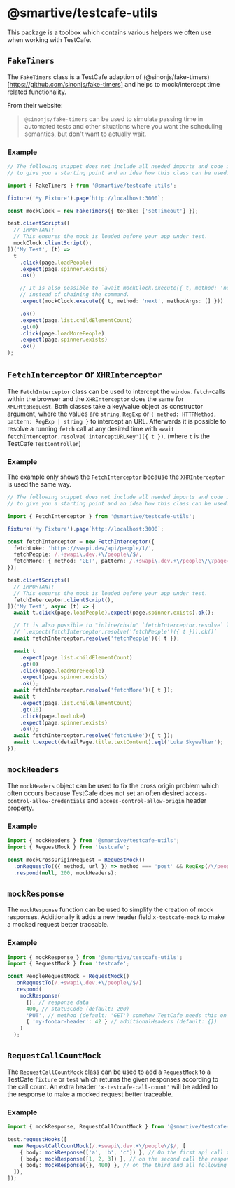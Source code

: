 # @smartive/testcafe-utils

This package is a toolbox which contains various helpers we often use when working with TestCafe.

## `FakeTimers`

The `FakeTimers` class is a TestCafe adaption of (@sinonjs/fake-timers)[https://github.com/sinonjs/fake-timers] and helps to mock/intercept time related functionality.

From their website:

> `@sinonjs/fake-timers` can be used to simulate passing time in automated tests and other situations where you want the scheduling semantics, but don't want to actually wait.

### Example

```Typescript
// The following snippet does not include all needed imports and code it is intended
// to give you a starting point and an idea how this class can be used.

import { FakeTimers } from '@smartive/testcafe-utils';

fixture('My Fixture').page`http://localhost:3000`;

const mockClock = new FakeTimers({ toFake: ['setTimeout'] });

test.clientScripts([
  // IMPORTANT!
  // This ensures the mock is loaded before your app under test.
  mockClock.clientScript(),
])('My Test', (t) =>
  t
    .click(page.loadPeople)
    .expect(page.spinner.exists)
    .ok()

    // It is also possible to `await mockClock.execute({ t, method: 'next', methodArgs: [] });`
    // instead of chaining the command.
    .expect(mockClock.execute({ t, method: 'next', methodArgs: [] }))

    .ok()
    .expect(page.list.childElementCount)
    .gt(0)
    .click(page.loadMorePeople)
    .expect(page.spinner.exists)
    .ok()
);
```

## `FetchInterceptor` or `XHRInterceptor`

The `FetchInterceptor` class can be used to intercept the `window.fetch`-calls within the browser and the `XHRInterceptor` does the same for `XMLHttpRequest`. Both classes take a key/value object as constructor argument, where the values are `string`, `RegExp` or `{ method: HTTPMethod, pattern: RegExp | string }` to intercept an URL. Afterwards it is possible to resolve a running `fetch` call at any desired time with `await fetchInterceptor.resolve('interceptURLKey')({ t })`. (where `t` is the TestCafe `TestController`)

### Example

The example only shows the `FetchInterceptor` because the `XHRInterceptor` is used the same way.

```Typescript
// The following snippet does not include all needed imports and code it is intended
// to give you a starting point and an idea how this class can be used.

import { FetchInterceptor } from '@smartive/testcafe-utils';

fixture('My Fixture').page`http://localhost:3000`;

const fetchInterceptor = new FetchInterceptor({
  fetchLuke: 'https://swapi.dev/api/people/1/',
  fetchPeople: /.+swapi\.dev.+\/people\/$/,
  fetchMore: { method: 'GET', pattern: /.+swapi\.dev.+\/people\/\?page=.+/ },
});

test.clientScripts([
  // IMPORTANT!
  // This ensures the mock is loaded before your app under test.
  fetchInterceptor.clientScript(),
])('My Test', async (t) => {
  await t.click(page.loadPeople).expect(page.spinner.exists).ok();

  // It is also possible to "inline/chain" `fetchInterceptor.resolve` like
  // `.expect(fetchInterceptor.resolve('fetchPeople')({ t })).ok()`
  await fetchInterceptor.resolve('fetchPeople')({ t });

  await t
    .expect(page.list.childElementCount)
    .gt(0)
    .click(page.loadMorePeople)
    .expect(page.spinner.exists)
    .ok();
  await fetchInterceptor.resolve('fetchMore')({ t });
  await t
    .expect(page.list.childElementCount)
    .gt(10)
    .click(page.loadLuke)
    .expect(page.spinner.exists)
    .ok();
  await fetchInterceptor.resolve('fetchLuke')({ t });
  await t.expect(detailPage.title.textContent).eql('Luke Skywalker');
});
```

## `mockHeaders`

The `mockHeaders` object can be used to fix the cross origin problem which often occurs because TestCafe does not set an often desired `access-control-allow-credentials` and `access-control-allow-origin` header property.

### Example

```Typescript
import { mockHeaders } from '@smartive/testcafe-utils';
import { RequestMock } from 'testcafe';

const mockCrossOriginRequest = RequestMock()
  .onRequestTo(({ method, url }) => method === 'post' && RegExp(/\/people\/$/).test(url))
  .respond(null, 200, mockHeaders);

```

## `mockResponse`

The `mockResponse` function can be used to simplify the creation of mock responses. Additionally it adds a new header field `x-testcafe-mock` to make a mocked request better traceable.

### Example

```Typescript
import { mockResponse } from '@smartive/testcafe-utils';
import { RequestMock } from 'testcafe';

const PeopleRequestMock = RequestMock()
  .onRequestTo(/.+swapi\.dev.+\/people\/$/)
  .respond(
    mockResponse(
      {}, // response data
      400, // statusCode (default: 200)
      'PUT', // method (default: 'GET') somehow TestCafe needs this on response object ¯\_(ツ)_/¯
      { 'my-foobar-header': 42 } // additionalHeaders (default: {})
    )
  );
```

## `RequestCallCountMock`

The `RequestCallCountMock` class can be used to add a `RequestMock` to a TestCafe `fixture` or `test` which returns the given responses according to the call count. An extra header `'x-testcafe-call-count'` will be added to the response to make a mocked request better traceable.

### Example

```Typescript
import { mockResponse, RequestCallCountMock } from '@smartive/testcafe-utils';

test.requestHooks([
  new RequestCallCountMock(/.+swapi\.dev.+\/people\/$/, [
    { body: mockResponse(['a', 'b', 'c']) }, // On the first api call to `/.+swapi\.dev.+\/people\/$/` the response is `['a', 'b', 'c']`
    { body: mockResponse([1, 2, 3]) }, // on the second call the response is `[1,2,3]`
    { body: mockResponse({}, 400) }, // on the third and all following calls the repsonse is a `statusCode` 400 and `{}`
  ]),
]);
```
